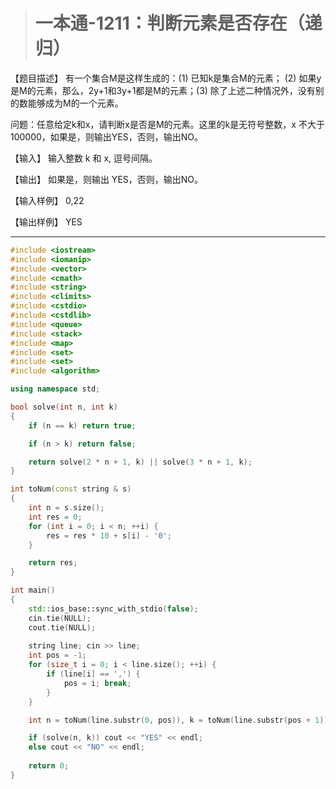 > # 一本通-1211：判断元素是否存在（递归）

【题目描述】
有一个集合M是这样生成的：(1) 已知k是集合M的元素； (2) 如果y是M的元素，那么，2y+1和3y+1都是M的元素；(3) 除了上述二种情况外，没有别的数能够成为M的一个元素。

问题：任意给定k和x，请判断x是否是M的元素。这里的k是无符号整数，x 不大于 100000，如果是，则输出YES，否则，输出NO。

【输入】
输入整数 k 和 x, 逗号间隔。

【输出】
如果是，则输出 YES，否则，输出NO。

【输入样例】
0,22

【输出样例】
YES

-----

```c++
#include <iostream>
#include <iomanip>
#include <vector>
#include <cmath>
#include <string>
#include <climits>
#include <cstdio>
#include <cstdlib>
#include <queue>
#include <stack>
#include <map>
#include <set>
#include <set>
#include <algorithm>

using namespace std;

bool solve(int n, int k)
{
    if (n == k) return true;

    if (n > k) return false;

    return solve(2 * n + 1, k) || solve(3 * n + 1, k);
}

int toNum(const string & s)
{
    int n = s.size();
    int res = 0;
    for (int i = 0; i < n; ++i) {
        res = res * 10 + s[i] - '0';
    }    

    return res;
}

int main()
{
    std::ios_base::sync_with_stdio(false);
    cin.tie(NULL);
    cout.tie(NULL);
    
    string line; cin >> line;
    int pos = -1;
    for (size_t i = 0; i < line.size(); ++i) {
        if (line[i] == ',') {
            pos = i; break;
        }
    }

    int n = toNum(line.substr(0, pos)), k = toNum(line.substr(pos + 1));

    if (solve(n, k)) cout << "YES" << endl;
    else cout << "NO" << endl;
 
    return 0;
}
```

